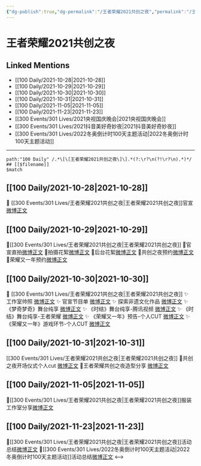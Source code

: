 ```yaml
---
{"dg-publish":true,"dg-permalink":"/王者荣耀2021共创之夜","permalink":"/王者荣耀2021共创之夜/"}
---
```


# 王者荣耀2021共创之夜

## Linked Mentions
- [[100 Daily/2021-10-28\|2021-10-28]]
- [[100 Daily/2021-10-29\|2021-10-29]]
- [[100 Daily/2021-10-30\|2021-10-30]]
- [[100 Daily/2021-10-31\|2021-10-31]]
- [[100 Daily/2021-11-05\|2021-11-05]]
- [[100 Daily/2021-11-23\|2021-11-23]]
- [[300 Events/301 Lives/2021央视国庆晚会\|2021央视国庆晚会]]
- [[300 Events/301 Lives/2021抖音美好奇妙夜\|2021抖音美好奇妙夜]]
- [[300 Events/301 Lives/2022冬奥倒计时100天主题活动\|2022冬奥倒计时100天主题活动]]


---

```expander
path:"100 Daily" /.*\[\[王者荣耀2021共创之夜\]\].*(?:\r?\n(?!\r?\n).*)*/
## [[$filename]]
$match
```
## [[100 Daily/2021-10-28\|2021-10-28]]
🌟 [[300 Events/301 Lives/王者荣耀2021共创之夜\|王者荣耀2021共创之夜]]官宣[微博正文](https://m.weibo.cn/6466290670/4697339447739037)
## [[100 Daily/2021-10-29\|2021-10-29]]
🌟[[300 Events/301 Lives/王者荣耀2021共创之夜\|王者荣耀2021共创之夜]]
💫官宣直拍[微博正文](https://m.weibo.cn/6466290670/4697634768159986)
💫拍摄花絮[微博正文](https://m.weibo.cn/6466290670/4697633970979575)
💫后台花絮[微博正文](https://m.weibo.cn/6466290670/4697635673868247)
💫共创之夜预约[微博正文](https://m.weibo.cn/6466290670/4697734130959531)
💫荣耀又一年预约[微博正文](https://m.weibo.cn/6466290670/4697734550128054)
## [[100 Daily/2021-10-30\|2021-10-30]]
💫 [[300 Events/301 Lives/王者荣耀2021共创之夜\|王者荣耀2021共创之夜]]
✨ 工作室帅照 [微博正文](https://m.weibo.cn/6466290670/4698124381851219)
✨ 官宣节目单 [微博正文](https://m.weibo.cn/6466290670/4698039107454624)
✨ 探索非遗文化作品 [微博正文](https://m.weibo.cn/6466290670/4698122968367739)
✨ 《梦奇梦奇》舞台纯享 [微博正文](https://m.weibo.cn/6466290670/4698107122552494)
✨ 《时结》舞台纯享-腾讯视频 [微博正文](https://m.weibo.cn/6466290670/4698125002870797)
✨ 《时结》舞台纯享-王者荣耀 [微博正文](https://m.weibo.cn/6466290670/4698141603664843)
✨ 《荣耀又一年》预告-个人CUT [微博正文](https://m.weibo.cn/6466290670/4698024460946200)
✨ 《荣耀又一年》游戏环节-个人CUT [微博正文](https://m.weibo.cn/6466290670/4698098226695278)
## [[100 Daily/2021-10-31\|2021-10-31]]
[[300 Events/301 Lives/王者荣耀2021共创之夜\|王者荣耀2021共创之夜]]
🌟共创之夜开场仪式个人cut [微博正文](https://m.weibo.cn/6466290670/4698321682433759)
🌟王者荣耀共创之夜造型分享 [微博正文](https://m.weibo.cn/6466290670/4698423212901244)
## [[100 Daily/2021-11-05\|2021-11-05]]
🌟[[300 Events/301 Lives/王者荣耀2021共创之夜\|王者荣耀2021共创之夜]]服装工作室分享[微博正文](https://m.weibo.cn/6466290670/4700282014928748)

## [[100 Daily/2021-11-23\|2021-11-23]]
💫[[300 Events/301 Lives/王者荣耀2021共创之夜\|王者荣耀2021共创之夜]]活动总结[微博正文](https://m.weibo.cn/6466290670/4706686198089194)
💫[[300 Events/301 Lives/2022冬奥倒计时100天主题活动\|2022冬奥倒计时100天主题活动]]活动总结[微博正文](https://m.weibo.cn/6466290670/4706820943776545)
<-->